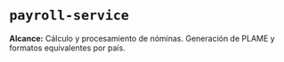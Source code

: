 # `payroll-service`

**Alcance:** Cálculo y procesamiento de nóminas. Generación de PLAME y formatos equivalentes por país.
